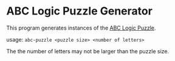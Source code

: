 ABC Logic Puzzle Generator
==========================

This program generates instances of the
[ABC Logic Puzzle](http://en.wikipedia.org/wiki/Buchstabensalat_%28logic_puzzle%29).

usage: `abc-puzzle <puzzle size> <number of letters>`

The the number of letters may not be larger than the puzzle size.
